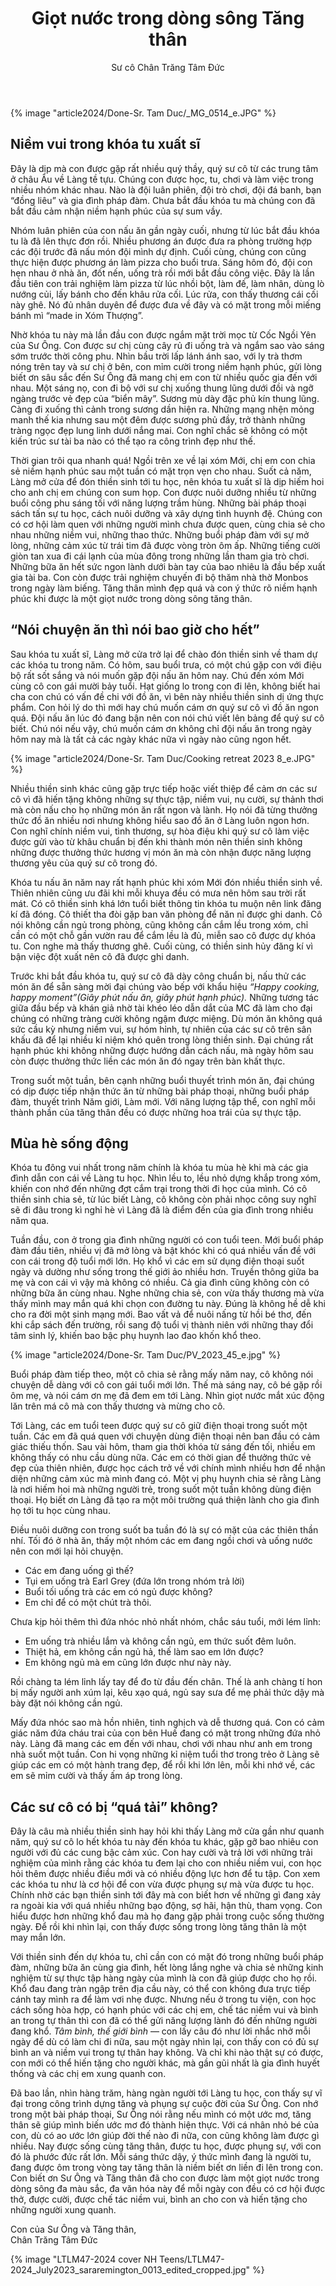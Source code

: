 ﻿---
title: Giọt nước trong dòng sông Tăng thân
author: Sư cô Chân Trăng Tâm Đức
---

{% image "article2024/Done-Sr. Tam Duc/_MG_0514_e.JPG" %}

## Niềm vui trong khóa tu xuất sĩ

Đây là dịp mà con được gặp rất nhiều quý thầy, quý sư cô từ các trung tâm ở châu Âu về Làng tề tựu. Chúng con được học, tu, chơi và làm việc trong nhiều nhóm khác nhau. Nào là đội luân phiên, đội trò chơi, đội đá banh, bạn “đồng liêu” và gia đình pháp đàm. Chưa bắt đầu khóa tu mà chúng con đã bắt đầu cảm nhận niềm hạnh phúc của sự sum vầy.

Nhóm luân phiên của con nấu ăn gần ngày cuối, nhưng từ lúc bắt đầu khóa tu là đã lên thực đơn rồi. Nhiều phương án được đưa ra phòng trường hợp các đội trước đã nấu món đội mình dự định. Cuối cùng, chúng con cũng thực hiện được phương án làm pizza cho buổi trưa. Sáng hôm đó, đội con hẹn nhau ở nhà ăn, đốt nến, uống trà rồi mới bắt đầu công việc. Đây là lần đầu tiên con trải nghiệm làm pizza từ lúc nhồi bột, làm đế, làm nhân, dùng lò nướng củi, lấy bánh cho đến khâu rửa cối. Lúc rửa, con thấy thương cái cối này ghê. Nó đủ nhân duyên để được đưa về đây và có mặt trong mỗi miếng bánh mì “made in Xóm Thượng”.

Nhờ khóa tu này mà lần đầu con được ngắm mặt trời mọc từ Cốc Ngồi Yên của Sư Ông. Con được sư chị cùng cây rủ đi uống trà và ngắm sao vào sáng sớm trước thời công phu. Nhìn bầu trời lấp lánh ánh sao, với ly trà thơm nóng trên tay và sư chị ở bên, con mỉm cười trong niềm hạnh phúc, gửi lòng biết ơn sâu sắc đến Sư Ông đã mang chị em con từ nhiều quốc gia đến với nhau. Một sáng nọ, con đi bộ với sư chị xuống thung lũng dưới đồi và ngỡ ngàng trước vẻ đẹp của “biển mây”. Sương mù dày đặc phủ kín thung lũng. Càng đi xuống thì cảnh trong sương dần hiện ra. Những mạng nhện mỏng manh thế kia nhưng sau một đêm được sương phủ đầy, trở thành những tràng ngọc đẹp lung linh dưới nắng mai. Con nghĩ chắc sẽ không có một kiến trúc sư tài ba nào có thể tạo ra công trình đẹp như thế. 

Thời gian trôi qua nhanh quá! Ngồi trên xe về lại xóm Mới, chị em con chia sẻ niềm hạnh phúc sau một tuần có mặt trọn vẹn cho nhau. Suốt cả năm, Làng mở cửa để đón thiền sinh tới tu học, nên khóa tu xuất sĩ là dịp hiếm hoi cho anh chị em chúng con sum họp. Con được nuôi dưỡng nhiều từ những buổi công phu sáng tối với năng lượng trầm hùng. Những bài pháp thoại sách tấn sự tu học, cách nuôi dưỡng và xây dựng tình huynh đệ. Chúng con có cơ hội làm quen với những người mình chưa được quen, cùng chia sẻ cho nhau những niềm vui, những thao thức. Những buổi pháp đàm với sự mở lòng, những cảm xúc từ trái tim đã được vòng tròn ôm ấp. Những tiếng cười giòn tan xua đi cái lạnh của mùa đông trong những lần tham gia trò chơi. Những bữa ăn hết sức ngon lành dưới bàn tay của bao nhiêu là đầu bếp xuất gia tài ba. Con còn được trải nghiệm chuyến đi bộ thăm nhà thờ Monbos trong ngày làm biếng. Tăng thân mình đẹp quá và con ý thức rõ niềm hạnh phúc khi được là một giọt nước trong dòng sông tăng thân.

## “Nói chuyện ăn thì nói bao giờ cho hết”

Sau khóa tu xuất sĩ, Làng mở cửa trở lại để chào đón thiền sinh về tham dự các khóa tu trong năm. Có hôm, sau buổi trưa, có một chú gặp con với điệu bộ rất sốt sắng và nói muốn gặp đội nấu ăn hôm nay. Chú đến xóm Mới cùng cô con gái mười bảy tuổi. Hạt giống lo trong con đi lên, không biết hai cha con chú có vấn đề chi với đồ ăn, vì bên này nhiều thiền sinh dị ứng thực phẩm. Con hỏi lý do thì mới hay chú muốn cám ơn quý sư cô vì đồ ăn ngon quá. Đội nấu ăn lúc đó đang bận nên con nói chú viết lên bảng để quý sư cô biết. Chú nói nếu vậy, chú muốn cám ơn không chỉ đội nấu ăn trong ngày hôm nay mà là tất cả các ngày khác nữa vì ngày nào cũng ngon hết.

{% image "article2024/Done-Sr. Tam Duc/Cooking retreat 2023 8_e.JPG" %}

Nhiều thiền sinh khác cũng gặp trực tiếp hoặc viết thiệp để cảm ơn các sư cô vì đã hiến tặng không những sự thực tập, niềm vui, nụ cười, sự thảnh thơi mà còn nấu cho họ những món ăn rất ngon và lành. Họ nói đã từng thưởng thức đồ ăn nhiều nơi nhưng không hiểu sao đồ ăn ở Làng luôn ngon hơn. Con nghĩ chính niềm vui, tình thương, sự hòa điệu khi quý sư cô làm việc được gửi vào từ khâu chuẩn bị đến khi thành món nên thiền sinh không những được thưởng thức hương vị món ăn mà còn nhận được năng lượng thương yêu của quý sư cô trong đó.

Khóa tu nấu ăn năm nay rất hạnh phúc khi xóm Mới đón nhiều thiền sinh về. Thiên nhiên cũng ưu đãi khi mỗi khuya đều có mưa nên hôm sau trời rất mát. Có cô thiền sinh khá lớn tuổi biết thông tin khóa tu muộn nên link đăng kí đã đóng. Cô thiết tha đòi gặp ban văn phòng để năn nỉ được ghi danh. Cô nói không cần ngủ trong phòng, cũng không cần cắm lều trong xóm, chỉ cần có một chỗ gần vườn rau để cắm lều là đủ, miễn sao cô được dự khóa tu. Con nghe mà thấy thương ghê. Cuối cùng, có thiền sinh hủy đăng kí vì bận việc đột xuất nên cô đã được ghi danh. 

Trước khi bắt đầu khóa tu, quý sư cô đã dày công chuẩn bị, nấu thử các món ăn để sẵn sàng mời đại chúng vào bếp với khẩu hiệu *“Happy cooking, happy moment”(Giây phút nấu ăn, giây phút hạnh phúc).* Những tương tác giữa đầu bếp và khán giả nhờ tài khéo léo dẫn dắt của MC đã làm cho đại chúng có những tràng cười không ngậm được miệng. Dù món ăn không quá sức cầu kỳ nhưng niềm vui, sự hóm hỉnh, tự nhiên của các sư cô trên sân khấu đã để lại nhiều kỉ niệm khó quên trong lòng thiền sinh. Đại chúng rất hạnh phúc khi không những được hướng dẫn cách nấu, mà ngày hôm sau còn được thưởng thức liền các món ăn đó ngay trên bàn khất thực.

Trong suốt một tuần, bên cạnh những buổi thuyết trình món ăn, đại chúng có dịp được tiếp nhận thức ăn từ những bài pháp thoại, những buổi pháp đàm, thuyết trình Năm giới, Làm mới. Với năng lượng tập thể, con nghĩ mỗi thành phần của tăng thân đều có được những hoa trái của sự thực tập.

## Mùa hè sống động

Khóa tu đông vui nhất trong năm chính là khóa tu mùa hè khi mà các gia đình dẫn con cái về Làng tu học. Nhìn lều to, lều nhỏ dựng khắp trong xóm, khiến con nhớ đến những đợt cắm trại trong thời đi học của mình. Có cô thiền sinh chia sẻ, từ lúc biết Làng, cô không còn phải nhọc công suy nghĩ sẽ đi đâu trong kì nghỉ hè vì Làng đã là điểm đến của gia đình trong nhiều năm qua.

Tuần đầu, con ở trong gia đình những người có con tuổi teen. Mới buổi pháp đàm đầu tiên, nhiều vị đã mở lòng và bật khóc khi có quá nhiều vấn đề với con cái trong độ tuổi mới lớn. Họ khổ vì các em sử dụng điện thoại suốt ngày và dường như sống trong thế giới ảo nhiều hơn. Truyền thông giữa ba mẹ và con cái vì vậy mà không có nhiều. Cả gia đình cũng không còn có những bữa ăn cùng nhau. Nghe những chia sẻ, con vừa thấy thương mà vừa thấy mình may mắn quá khi chọn con đường tu này. Đúng là không hề dễ khi cho ra đời một sinh mạng mới. Bao vất vả để nuôi nấng từ hồi bé thơ, đến khi cắp sách đến trường, rồi sang độ tuổi vị thành niên với những thay đổi tâm sinh lý, khiến bao bậc phụ huynh lao đao khốn khổ theo.

{% image "article2024/Done-Sr. Tam Duc/PV_2023_45_e.jpg" %}

Buổi pháp đàm tiếp theo, một cô chia sẻ rằng mấy năm nay, cô không nói chuyện dễ dàng với cô con gái tuổi mới lớn. Thế mà sáng nay, cô bé gặp rồi ôm mẹ, và nói cám ơn mẹ đã đem em tới Làng. Nhìn giọt nước mắt xúc động lăn trên má cô mà con thấy thương và mừng cho cô. 

Tới Làng, các em tuổi teen được quý sư cô giữ điện thoại trong suốt một tuần. Các em đã quá quen với chuyện dùng điện thoại nên ban đầu có cảm giác thiếu thốn. Sau vài hôm, tham gia thời khóa từ sáng đến tối, nhiều em không thấy có nhu cầu dùng nữa. Các em có thời gian để thưởng thức vẻ đẹp của thiên nhiên, được học cách trở về với chính mình nhiều hơn để nhận diện những cảm xúc mà mình đang có. Một vị phụ huynh chia sẻ rằng Làng là nơi hiếm hoi mà những người trẻ, trong suốt một tuần không dùng điện thoại. Họ biết ơn Làng đã tạo ra một môi trường quá thiện lành cho gia đình họ tới tu học cùng nhau.

Điều nuôi dưỡng con trong suốt ba tuần đó là sự có mặt của các thiên thần nhí. Tối đó ở nhà ăn, thấy một nhóm các em đang ngồi chơi và uống nước nên con mới lại hỏi chuyện. 

- Các em đang uống gì thế?
- Tụi em uống trà Earl Grey (đứa lớn trong nhóm trả lời)
- Buổi tối uống trà các em có ngủ được không?
- Em chỉ để có một chút trà thôi.

Chưa kịp hỏi thêm thì đứa nhóc nhỏ nhất nhóm, chắc sáu tuổi, mới lém lỉnh:

- Em uống trà nhiều lắm và không cần ngủ, em thức suốt đêm luôn.
- Thiệt hả, em không cần ngủ hả, thế làm sao em lớn được?
- Em không ngủ mà em cũng lớn được như này này.

Rồi chàng ta lém lỉnh lấy tay để đo từ đầu đến chân. Thế là anh chàng tí hon bị mấy người anh xúm lại, kêu xạo quá, ngủ say sưa để mẹ phải thức dậy mà bày đặt nói không cần ngủ.

Mấy đứa nhóc sao mà hồn nhiên, tinh nghịch và dễ thương quá. Con có cảm giác năm đứa cháu trai của con bên Huế đang có mặt trong những đứa nhỏ này. Làng đã mang các em đến với nhau, chơi với nhau như anh em trong nhà suốt một tuần. Con hi vọng những kỉ niệm tuổi thơ trong trẻo ở Làng sẽ giúp các em có một hành trang đẹp, để rồi khi lớn lên, mỗi khi nhớ về, các em sẽ mỉm cười và thấy ấm áp trong lòng.

## Các sư cô có bị “quá tải” không?

Đây là câu mà nhiều thiền sinh hay hỏi khi thấy Làng mở cửa gần như quanh năm, quý sư cô lo hết khóa tu này đến khóa tu khác, gặp gỡ bao nhiêu con người với đủ các cung bậc cảm xúc. Con hay cười và trả lời với những trải nghiệm của mình rằng các khóa tu đem lại cho con nhiều niềm vui, con học hỏi thêm được nhiều điều mới và có nhiều động lực hơn để tu tập. Con xem các khóa tu như là cơ hội để con vừa được phụng sự mà vừa được tu học. Chính nhờ các bạn thiền sinh tới đây mà con biết hơn về những gì đang xảy ra ngoài kia với quá nhiều những bạo động, sợ hãi, hận thù, tham vọng. Con hiểu được hơn những khổ đau mà họ đang gặp phải trong cuộc sống thường ngày. Để rồi khi nhìn lại, con thấy được sống trong lòng tăng thân là một may mắn lớn. 

Với thiền sinh đến dự khóa tu, chỉ cần con có mặt đó trong những buổi pháp đàm, những bữa ăn cùng gia đình, hết lòng lắng nghe và chia sẻ những kinh nghiệm từ sự thực tập hàng ngày của mình là con đã giúp được cho họ rồi. Khổ đau đang tràn ngập trên địa cầu này, có thể con không đưa trực tiếp cánh tay mình ra để làm vơi nhẹ được. Nhưng nếu ở trong tu viện, con học cách sống hòa hợp, có hạnh phúc với các chị em, chế tác niềm vui và bình an trong tự thân thì con đã có thể gửi năng lượng lành đó đến những người đang khổ. *Tâm bình, thế giới bình* — con lấy câu đó như lời nhắc nhở mỗi ngày để dù có làm chi đi nữa, sau một ngày nhìn lại, con thấy con có đủ sự bình an và niềm vui trong tự thân hay không. Và chỉ khi nào thật sự có được, con mới có thể hiến tặng cho người khác, mà gần gũi nhất là gia đình huyết thống và các chị em xung quanh con.

Đã bao lần, nhìn hàng trăm, hàng ngàn người tới Làng tu học, con thấy sự vĩ đại trong công trình dựng tăng và phụng sự cuộc đời của Sư Ông. Con nhớ trong một bài pháp thoại, Sư Ông nói rằng nếu mình có một ước mơ, tăng thân sẽ giúp mình biến ước mơ đó thành hiện thực. Với cá nhân nhỏ bé của con, dù có ao ước lớn giúp đời thế nào đi nữa, con cũng không làm được gì nhiều. Nay được sống cùng tăng thân, được tu học, được phụng sự, với con đó là phước đức rất lớn. Mỗi sáng thức dậy, ý thức mình đang là người tu, đang được ôm trong vòng tay tăng thân là niềm biết ơn liền đi lên trong con. Con biết ơn Sư Ông và Tăng thân đã cho con được làm một giọt nước trong dòng sông đa màu sắc, đa văn hóa này để mỗi ngày con đều có cơ hội được thở, được cười, được chế tác niềm vui, bình an cho con và hiến tặng cho những người xung quanh. 

<p class="signoff"><span class="signoff-lvl-1">Con của Sư Ông và Tăng thân,</span><br/>
<span class="signoff-lvl-2">Chân Trăng Tâm Đức</span></p>

<div class="article-end"></div>

{% image "LTLM47-2024 cover NH Teens/LTLM47-2024_July2023_sararemington_0013_edited_cropped.jpg" %}
